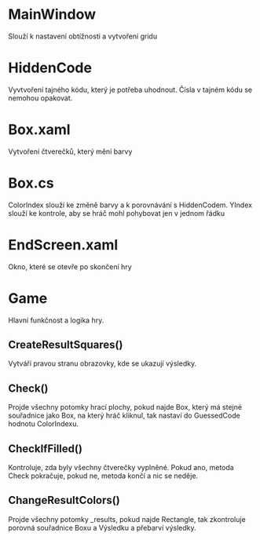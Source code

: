 
# MainWindow

Slouží k nastavení obtížnosti a vytvoření gridu


# HiddenCode
Vyvtvoření tajného kódu, který je potřeba uhodnout. Čísla v tajném kódu se nemohou opakovat.


# Box.xaml
Vytvoření čtverečků, který mění barvy

# Box.cs
ColorIndex slouží ke změně barvy a k porovnávání s HiddenCodem. YIndex slouží ke kontrole, aby se hráč mohl pohybovat jen v jednom řádku

# EndScreen.xaml
Okno, které se otevře po skončení hry

# Game
Hlavní funkčnost a logika hry. 

## CreateResultSquares()
Vytváří pravou stranu obrazovky, kde se ukazují výsledky.

## Check() 
Projde všechny potomky hrací plochy, pokud najde Box, který má stejné souřadnice jako Box, na který hráč kliknul, tak nastaví do GuessedCode hodnotu ColorIndexu.

## CheckIfFilled() 
Kontroluje, zda byly všechny čtverečky vyplněné. Pokud ano, metoda Check pokračuje, pokud ne, metoda končí a nic se neděje.

## ChangeResultColors()
Projde všechny potomky _results, pokud najde Rectangle, tak zkontroluje porovná souřadnice Boxu a Výsledku a přebarví výsledky.



